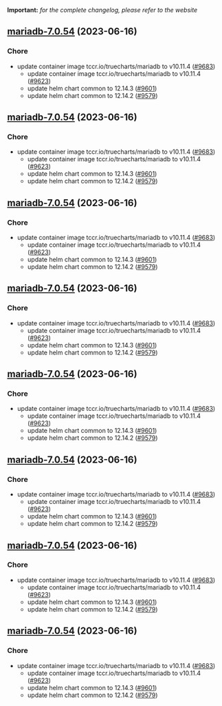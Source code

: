 **Important:**
*for the complete changelog, please refer to the website*




## [mariadb-7.0.54](https://github.com/truecharts/charts/compare/mariadb-7.0.50...mariadb-7.0.54) (2023-06-16)

### Chore

- update container image tccr.io/truecharts/mariadb to v10.11.4 ([#9683](https://github.com/truecharts/charts/issues/9683))
  - update container image tccr.io/truecharts/mariadb to v10.11.4 ([#9623](https://github.com/truecharts/charts/issues/9623))
  - update helm chart common to 12.14.3 ([#9601](https://github.com/truecharts/charts/issues/9601))
  - update helm chart common to 12.14.2 ([#9579](https://github.com/truecharts/charts/issues/9579))
  
  


## [mariadb-7.0.54](https://github.com/truecharts/charts/compare/mariadb-7.0.50...mariadb-7.0.54) (2023-06-16)

### Chore

- update container image tccr.io/truecharts/mariadb to v10.11.4 ([#9683](https://github.com/truecharts/charts/issues/9683))
  - update container image tccr.io/truecharts/mariadb to v10.11.4 ([#9623](https://github.com/truecharts/charts/issues/9623))
  - update helm chart common to 12.14.3 ([#9601](https://github.com/truecharts/charts/issues/9601))
  - update helm chart common to 12.14.2 ([#9579](https://github.com/truecharts/charts/issues/9579))
  
  


## [mariadb-7.0.54](https://github.com/truecharts/charts/compare/mariadb-7.0.50...mariadb-7.0.54) (2023-06-16)

### Chore

- update container image tccr.io/truecharts/mariadb to v10.11.4 ([#9683](https://github.com/truecharts/charts/issues/9683))
  - update container image tccr.io/truecharts/mariadb to v10.11.4 ([#9623](https://github.com/truecharts/charts/issues/9623))
  - update helm chart common to 12.14.3 ([#9601](https://github.com/truecharts/charts/issues/9601))
  - update helm chart common to 12.14.2 ([#9579](https://github.com/truecharts/charts/issues/9579))
  
  


## [mariadb-7.0.54](https://github.com/truecharts/charts/compare/mariadb-7.0.50...mariadb-7.0.54) (2023-06-16)

### Chore

- update container image tccr.io/truecharts/mariadb to v10.11.4 ([#9683](https://github.com/truecharts/charts/issues/9683))
  - update container image tccr.io/truecharts/mariadb to v10.11.4 ([#9623](https://github.com/truecharts/charts/issues/9623))
  - update helm chart common to 12.14.3 ([#9601](https://github.com/truecharts/charts/issues/9601))
  - update helm chart common to 12.14.2 ([#9579](https://github.com/truecharts/charts/issues/9579))
  
  


## [mariadb-7.0.54](https://github.com/truecharts/charts/compare/mariadb-7.0.50...mariadb-7.0.54) (2023-06-16)

### Chore

- update container image tccr.io/truecharts/mariadb to v10.11.4 ([#9683](https://github.com/truecharts/charts/issues/9683))
  - update container image tccr.io/truecharts/mariadb to v10.11.4 ([#9623](https://github.com/truecharts/charts/issues/9623))
  - update helm chart common to 12.14.3 ([#9601](https://github.com/truecharts/charts/issues/9601))
  - update helm chart common to 12.14.2 ([#9579](https://github.com/truecharts/charts/issues/9579))
  
  


## [mariadb-7.0.54](https://github.com/truecharts/charts/compare/mariadb-7.0.50...mariadb-7.0.54) (2023-06-16)

### Chore

- update container image tccr.io/truecharts/mariadb to v10.11.4 ([#9683](https://github.com/truecharts/charts/issues/9683))
  - update container image tccr.io/truecharts/mariadb to v10.11.4 ([#9623](https://github.com/truecharts/charts/issues/9623))
  - update helm chart common to 12.14.3 ([#9601](https://github.com/truecharts/charts/issues/9601))
  - update helm chart common to 12.14.2 ([#9579](https://github.com/truecharts/charts/issues/9579))
  
  


## [mariadb-7.0.54](https://github.com/truecharts/charts/compare/mariadb-7.0.50...mariadb-7.0.54) (2023-06-16)

### Chore

- update container image tccr.io/truecharts/mariadb to v10.11.4 ([#9683](https://github.com/truecharts/charts/issues/9683))
  - update container image tccr.io/truecharts/mariadb to v10.11.4 ([#9623](https://github.com/truecharts/charts/issues/9623))
  - update helm chart common to 12.14.3 ([#9601](https://github.com/truecharts/charts/issues/9601))
  - update helm chart common to 12.14.2 ([#9579](https://github.com/truecharts/charts/issues/9579))
  
  


## [mariadb-7.0.54](https://github.com/truecharts/charts/compare/mariadb-7.0.50...mariadb-7.0.54) (2023-06-16)

### Chore

- update container image tccr.io/truecharts/mariadb to v10.11.4 ([#9683](https://github.com/truecharts/charts/issues/9683))
  - update container image tccr.io/truecharts/mariadb to v10.11.4 ([#9623](https://github.com/truecharts/charts/issues/9623))
  - update helm chart common to 12.14.3 ([#9601](https://github.com/truecharts/charts/issues/9601))
  - update helm chart common to 12.14.2 ([#9579](https://github.com/truecharts/charts/issues/9579))
  

